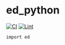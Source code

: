 # ed_python
[![CI](https://github.com/tue-robotics/ed_python/actions/workflows/main.yml/badge.svg)](https://github.com/tue-robotics/ed_python/actions/workflows/main.yml) [![Lint](https://github.com/tue-robotics/ed_python/actions/workflows/lint.yml/badge.svg)](https://github.com/tue-robotics/ed_python/actions/workflows/lint.yml)

```
import ed
```
